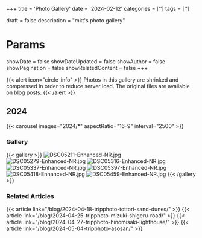 +++
title = 'Photo Gallery'
date = '2024-02-12'
categories = ['']
tags = ['']

draft = false
description = "mkt's photo gallery"

# Params
showDate = false
showDateUpdated = false
showAuthor = false
showPagination = false
showRelatedContent = false
+++


{{< alert icon="circle-info" >}}
Photos in this gallery are shrinked and compressed in order to reduce server load.
The original files are available on blog posts.
{{< /alert >}}


## 2024

{{< carousel images="2024/*" aspectRatio="16-9" interval="2500" >}}


### Gallery

{{< gallery >}}
  <img src="/gallery/2024/DSC05211-Enhanced-NR.jpg" alt="DSC05211-Enhanced-NR.jpg" class="grid-w33" />
  <img src="/gallery/2024/DSC05279-Enhanced-NR.jpg" alt="DSC05279-Enhanced-NR.jpg" class="grid-w33" />
  <img src="/gallery/2024/DSC05316-Enhanced-NR.jpg" alt="DSC05316-Enhanced-NR.jpg" class="grid-w33" />
  <img src="/gallery/2024/DSC05337-Enhanced-NR.jpg" alt="DSC05337-Enhanced-NR.jpg" class="grid-w33" />
  <img src="/gallery/2024/DSC05397-Enhanced-NR.jpg" alt="DSC05397-Enhanced-NR.jpg" class="grid-w33" />
  <img src="/gallery/2024/DSC05418-Enhanced-NR.jpg" alt="DSC05418-Enhanced-NR.jpg" class="grid-w33" />
  <img src="/gallery/2024/DSC05459-Enhanced-NR.jpg" alt="DSC05459-Enhanced-NR.jpg" class="grid-w33" />
{{< /gallery >}}


### Related Articles

{{< article link="/blog/2024-04-18-tripphoto-tottori-sand-dunes/" >}}
{{< article link="/blog/2024-04-25-tripphoto-mizuki-shigeru-road/" >}}
{{< article link="/blog/2024-04-27-tripphoto-hinomisaki-lighthouse/" >}}
{{< article link="/blog/2024-05-04-tripphoto-asosan/" >}}


